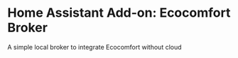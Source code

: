 # Home Assistant Add-on: Ecocomfort Broker

A simple local broker to integrate Ecocomfort without cloud

